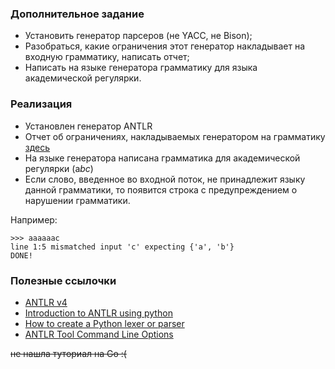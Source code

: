 ### Дополнительное задание 
- Установить генератор парсеров (не YACC, не Bison);
- Разобраться, какие ограничения этот генератор накладывает на входную грамматику, написать отчет;
- Написать на языке генератора грамматику для языка академической регулярки.

### Реализация
- Установлен генератор ANTLR
- Отчет об ограничениях, накладываемых генератором на грамматику [здесь](https://github.com/ynastt/formal-languages-theory/blob/main/antlr/otchet.pdf)
- На языке генератора написана грамматика для академической регулярки (a*bc*)
- Если слово, введенное во входной поток, не принадлежит языку данной грамматики, то появится строка с предупреждением о нарушении грамматики.

Например:
```
>>> aaaaaac
line 1:5 mismatched input 'c' expecting {'a', 'b'}
DONE!
```

### Полезные ссылочки
- [ANTLR v4](https://github.com/pboyer/antlr4)
- [Introduction to ANTLR using python](https://faun.pub/introduction-to-antlr-python-af8a3c603d23)
- [How to create a Python lexer or parser](https://github.com/antlr/antlr4/blob/master/doc/python-target.md)
- [ANTLR Tool Command Line Options](https://github.com/antlr/antlr4/blob/master/doc/tool-options.md)

 ~~не нашла туториал на Go :(~~
